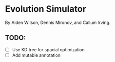 # Evolution Simulator

By Aiden Wilson, Dennis Mironov, and Callum Irving.

## TODO:
- [ ] Use KD tree for spacial optimization
- [ ] Add mutable annotation
